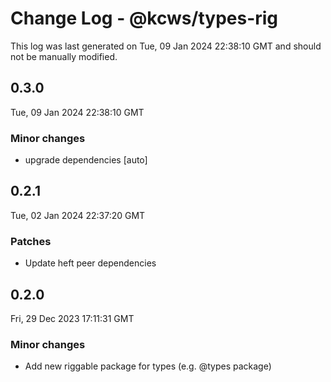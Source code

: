 # Change Log - @kcws/types-rig

This log was last generated on Tue, 09 Jan 2024 22:38:10 GMT and should not be manually modified.

## 0.3.0
Tue, 09 Jan 2024 22:38:10 GMT

### Minor changes

- upgrade dependencies [auto]

## 0.2.1
Tue, 02 Jan 2024 22:37:20 GMT

### Patches

- Update heft peer dependencies

## 0.2.0
Fri, 29 Dec 2023 17:11:31 GMT

### Minor changes

- Add new riggable package for types (e.g. @types package)


